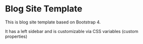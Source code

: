 # Blog Site Template
This is blog site template based on Bootstrap 4.

It has a left sidebar and is customizable via CSS variables (custom properties)

